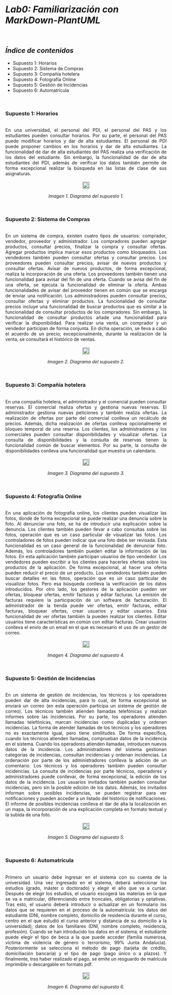 # ***Lab0: Familiarización con MarkDown-PlantUML***

$~$

## ***Índice de contenidos***

- Supuesto 1: Horarios
- Supuesto 2: Sistema de Compras
- Supuesto 3: Compañía hotelera
- Supuesto 4: Fotografía Online
- Supuesto 5: Gestión de Incidencias
- Supuesto 6: Automatrícula

$~$

### **Supuesto 1: Horarios**
<br>

<div align="justify">
En una universidad, el personal del PDI, el personal del PAS y los estudiantes pueden consultar horarios. Por su parte, el personal del PAS puede modificar horarios y dar de alta estudiantes. El personal de PDI puede proponer cambios en los horarios y dar de alta estudiantes. La funcionalidad de dar de alta estudiantes del PAS realiza una verificación de los datos del estudiante. Sin embargo, la funcionalidad de dar de alta estudiantes del PDI, además de verificar los datos también permite de forma excepcional realizar la búsqueda en las listas de clase de sus asignaturas.
</div>

<br>

<div align="center">
    <img src="./../out/lab0/src/horarios/horarios.svg" style="border: 3px solid #bbb">
    <i><p>Imagen 1. Diagrama del supuesto 1.</p></i>
</div>

$~$

### **Supuesto 2: Sistema de Compras**

<br>

<div align="justify">
En un sistema de compra, existen cuatro tipos de usuarios: comprador, vendedor, proveedor y administrador. Los compradores pueden agregar productos, consultar precios, finalizar la compra y consultar ofertas. Agregar productos implica marcar esos productos como bloqueados. Los vendedores también pueden consultar ofertas y consultar precios. Los proveedores pueden consultar precios, avisar de nuevos productos y consultar ofertas. Avisar de nuevos productos, de forma excepcional, realiza la incorporación de una oferta. Los proveedores también tienen una funcionalidad para avisar del fin de una oferta. Cuando se avisa del fin de una oferta, se ejecuta la funcionalidad de eliminar la oferta. Ambas funcionalidades de avisar del proveedor tienen en común que se encarga de enviar una notificación. Los administradores pueden consultar precios, consultar ofertas y eliminar productos. La funcionalidad de consultar precios incluye una funcionalidad de buscar productos que es similar a la funcionalidad de consultar productos de los compradores. Sin embargo, la funcionalidad de consultar productos añade una funcionalidad para verificar la disponibilidad. Para realizar una venta, un comprador y un vendedor participan de forma conjunta. En dicha operación, se lleva a cabo el acuerdo de un precio; excepcionalmente, durante la realización de la venta, se consultará el histórico de ventas.
</div>

<br>

<div align="center">
       <img src="./../out/lab0/src/sistemaDeCompras/sistemaDeCompras.svg" style="border: 3px solid #bbb">
       <i><p>Imagen 2. Diagrama del supuesto 2.</p></i>
</div>

$~$

### **Supuesto 3: Compañía hotelera**

<br>

<div align="justify">
En una compañía hotelera, el administrador y el comercial pueden consultar reservas. El comercial realiza ofertas y gestiona nuevas reservas. El administrador gestiona nuevas peticiones y también realiza ofertas. La realización de ofertas por parte del comercial conlleva un recálculo de precios. Además, dicha realización de ofertas conlleva opcionalmente el bloqueo temporal de una reserva. Los clientes, los administradores y los comerciales pueden consultar disponibilidades y visualizar ofertas. La consulta de disponibilidades y la consulta de reservas tienen la funcionalidad común de buscar elementos. Por su parte, la consulta de disponibilidades conlleva una funcionalidad que muestra un calendario.
</div>

<br>

<div align="center">
    <img src="./../out/lab0/src/compa%C3%B1iaHotelera/compa%C3%B1iaHotelera.svg" style="border: 3px solid #bbb">
    <i><p>Imagen 3. Diagrama del supuesto 3.</p></i>
</div>



$~$

### **Supuesto 4: Fotografía Online**

<br>

<div align="justify">
En una aplicación de fotografía online, los clientes pueden visualizar las fotos, donde de forma excepcional se puede realizar una denuncia sobre la foto. Al denunciar una foto, se ha de introducir una explicación sobre la denuncia. Los clientes también pueden llevar a cabo consultas sobre las fotos, operación que es un caso particular de visualizar las fotos. Los controladores de fotos pueden indicar que una foto debe ser revisada. Esta funcionalidad es un caso general de la funcionalidad de denunciar foto. Además, los controladores también pueden editar la información de las fotos. En esta aplicación también participan usuarios de tipo vendedor. Los vendedores pueden escribir a los clientes para hacerles ofertas sobre los productos de la aplicación. De forma excepcional, al hacer una oferta pueden reducir el precio de un producto. Los vendedores también pueden buscar detalles en las fotos, operación que es un caso particular de visualizar fotos. Pero esa búsqueda conlleva la verificación de los datos introducidos. Por otro lado, los gestores de la aplicación pueden ver ofertas, bloquear ofertas, emitir facturas y editar facturas. La emisión de facturas requiere la participación de un software de facturación. El administrador de la tienda puede ver ofertas, emitir facturas, editar facturas, bloquear ofertas, crear usuarios y editar usuarios. Esta funcionalidad de ver ofertas también la pueden realizar los clientes. Editar usuarios tiene características en común con editar facturas. Crear usuarios conlleva el envío de un email en el que es necesario el uso de un gestor de correo.
</div>

<br>

<div align="center">
    <img src="./../out/lab0/src/fotografiaOnline/fotografiaOnline.svg" style="border: 3px solid #bbb">
    <i><p>Imagen 4. Diagrama del supuesto 4.</p></i>
</div>



$~$

### **Supuesto 5: Gestión de Incidencias**

<br>

<div align="justify">
En un sistema de gestión de incidencias, los técnicos y los operadores pueden dar de alta incidencias, para lo cual, de forma excepcional se enviará un correo (en esta operación participa un sistema de gestión de correo). Los técnicos también atienden llamadas telefónicas y realizan informes sobre las incidencias. Por su parte, los operadores atienden llamadas telefónicas, marcan incidencias como duplicadas y ordenan incidencias. La forma de atender llamadas de los técnicos y los operadores no es exactamente igual, pero tiene similitudes. De forma específica, cuando los técnicos atienden llamadas, comprueban datos de la incidencia en el sistema. Cuando los operadores atienden llamadas, introducen nuevos datos de la incidencia. Los administradores del sistema gestionan categorías de incidencias, consultan incidencias y ordenan incidencias. La ordenación por parte de los administradores conlleva la adición de un comentario. Los técnicos y los operadores también pueden consultar incidencias. La consulta de incidencias por parte técnicos, operadores y administradores puede conllevar, de forma excepcional, la edición de los datos de la incidencia. Los usuarios invitados también pueden consultar incidencias, pero sin la posible edición de los datos. Además, los invitados informan sobre posibles incidencias, se pueden registrar para ver notificaciones y pueden acceder a un listado del histórico de notificaciones. El informe de posibles incidencias conlleva el dar de alta la localización en un mapa, la incorporación de una explicación completa en formato textual y la subida de una foto.
</div>

<br>

<div align="center">
     <img src="./../out/lab0/src/gestionDeIncidencias/gestionDeIncidencias.svg" style="border: 3px solid #bbb">
     <i><p>Imagen 5. Diagrama del supuesto 5.</p></i>
</div>

$~$

### **Supuesto 6: Automatrícula**

<br>

<div align="justify">
Primero un usuario debe ingresar en el sistema con su cuenta de la universidad. Una vez ingresado en el sistema, deberá seleccionar los estudios (grado, máster o doctorado) y elegir el año que va a cursar. Después de elegir los estudios, el usuario escogerá las materias en la que se va a matricular, diferenciando entre troncales, obligatorias y optativas. Tras esto, el usuario deberá introducir o actualizar en un formulario los datos que se requieren en el proceso de la automatrícula: los datos del estudiante (DNI, nombre completo, domicilio de residencia durante el curso, centro en el que estudió el curso anterior y distancia de su domicilio a la universidad), datos de los familiares (DNI, nombre completo, residencia, profesión). Cuando se han introducido los datos en el sistema, el estudiante puede elegir el tipo de beca a la que puede acceder (familia numerosa, víctima de violencia de género o terrorismo, 99% Junta Andalucía). Posteriormente se selecciona el método de pago (tarjeta de crédito, domiciliación bancaria) y el tipo de pago (pago único o a plazos). Y finalmente, tras haber realizado el pago, se emite un resguardo de matrícula imprimible o descargable en formato pdf.
</div>

<br>

<div align="center">
    <img src="./../out/lab0/src/automatricula/automatricula.svg" style="border: 3px solid #bbb">
    <i><p>Imagen 6. Diagrama del supuesto 6.</p></i>
</div>
